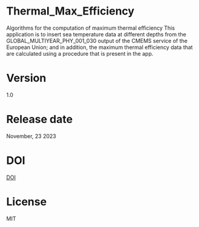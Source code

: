 # Thermal_Max_Efficiency

Algorithms for the computation of maximum thermal efficiency
This application is to insert sea temperature data at different depths from the GLOBAL_MULTIYEAR_PHY_001_030 output of the CMEMS service of the European Union; and in addition, the maximum thermal efficiency data that are calculated using a procedure that is present in the app.

# Version

1.0

# Release date

November, 23 2023

# DOI

[DOI](https://doi.org/10.5281/zenodo.10199298)

# License

MIT
